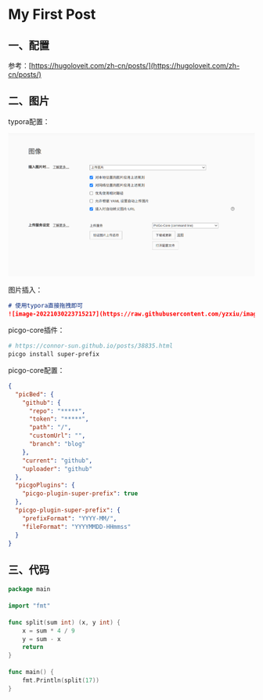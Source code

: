 # My First Post




## 一、配置

参考：[https://hugoloveit.com/zh-cn/posts/](https://hugoloveit.com/zh-cn/posts/)





## 二、图片

typora配置：

![image-20221030223715217](https://raw.githubusercontent.com/yzxiu/images/blog/2022-10/20221030-223715.png "typora setting")

图片插入：

```markdown
# 使用typora直接拖拽即可
![image-20221030223715217](https://raw.githubusercontent.com/yzxiu/images/blog/2022-10/20221030-223715.png "typora setting")
```



picgo-core插件：

```bash
# https://connor-sun.github.io/posts/38835.html
picgo install super-prefix
```

picgo-core配置：

```json
{
  "picBed": {
    "github": {
      "repo": "*****",
      "token": "*****",
      "path": "/",
      "customUrl": "",
      "branch": "blog"
    },
    "current": "github",
    "uploader": "github"
  },
  "picgoPlugins": {
    "picgo-plugin-super-prefix": true
  },
  "picgo-plugin-super-prefix": {
    "prefixFormat": "YYYY-MM/",
    "fileFormat": "YYYYMMDD-HHmmss"
  }
}

```



## 三、代码

```go
package main

import "fmt"

func split(sum int) (x, y int) {
	x = sum * 4 / 9
	y = sum - x
	return
}

func main() {
	fmt.Println(split(17))
}
```


